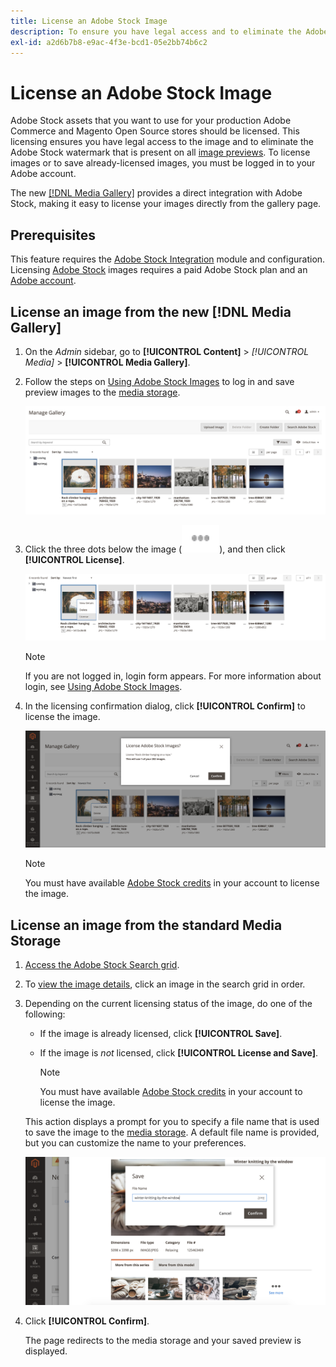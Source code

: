 ```yaml
---
title: License an Adobe Stock Image
description: To ensure you have legal access and to eliminate the Adobe Stock watermark, license your Adobe Stock images.
exl-id: a2d6b7b8-e9ac-4f3e-bcd1-05e2bb74b6c2
---
```

# License an Adobe Stock Image

Adobe Stock assets that you want to use for your production Adobe Commerce and Magento Open Source stores should be licensed. This licensing ensures you have legal access to the image and to eliminate the Adobe Stock watermark that is present on all [image previews][save-preview]. To license images or to save already-licensed images, you must be logged in to your Adobe account.

The new [[!DNL Media Gallery]](media-gallery.md) provides a direct integration with Adobe Stock, making it easy to license your images directly from the gallery page.

## Prerequisites

This feature requires the [Adobe Stock Integration][adobe-stock-integration] module and configuration. Licensing [Adobe Stock][adobe-stock] images requires a paid Adobe Stock plan and an [Adobe account][adobe-signin].

## License an image from the new [!DNL Media Gallery]

1. On the _Admin_ sidebar, go to **[!UICONTROL Content]** > _[!UICONTROL Media]_ > **[!UICONTROL Media Gallery]**.

1. Follow the steps on [Using Adobe Stock Images][using-adobe-stock] to log in and save preview images to the [media storage][media-storage].

    ![Saved preview image](./assets/adobe-stock-gallery-unlicensed.png)<!-- zoom -->

1. Click the three dots below the image (![Asset menu icon](./assets/media-gallery-asset-menu-icon.png)), and then click **[!UICONTROL License]**.

    ![Adobe Stock image actions](./assets/adobe-stock-gallery-image-actions.png)<!-- zoom -->

   >[!NOTE]
   >
   >If you are not logged in, login form appears. For more information about login, see [Using Adobe Stock Images][using-adobe-stock].

1. In the licensing confirmation dialog, click **[!UICONTROL Confirm]** to license the image.

    ![License Confirmation](./assets/adobe-stock-gallery-license-confirm.png)<!-- zoom -->

   >[!NOTE]
   >
   >You must have available [Adobe Stock credits][stock-credits] in your account to license the image.

## License an image from the standard Media Storage

1. [Access the Adobe Stock Search grid][access-search].

1. To [view the image details][view-details], click an image in the search grid in order.

1. Depending on the current licensing status of the image, do one of the following:

   - If the image is already licensed, click **[!UICONTROL Save]**.

   - If the image is _not_ licensed, click **[!UICONTROL License and Save]**.

      >[!NOTE]
      >
      >You must have available [Adobe Stock credits][stock-credits] in your account to license the image.

    This action displays a prompt for you to specify a file name that is used to save the image to the [media storage][media-storage]. A default file name is provided, but you can customize the name to your preferences.

    ![Save Adobe Stock licensed image](./assets/adobe-stock-save-licensed.png)<!-- zoom -->

1. Click **[!UICONTROL Confirm]**.

    The page redirects to the media storage and your saved preview is displayed.

[adobe-stock-integration]: adobe-stock.md
[media-storage]: media-storage.md
[using-adobe-stock]: adobe-stock-manage.md
[save-preview]: adobe-stock-save-preview.md
[access-search]: adobe-stock-manage.md#access-the-adobe-stock-search-grid
[view-details]: adobe-stock-manage.md#view-image-details
[stock-credits]: https://helpx.adobe.com/stock/help/credit-packs.html
[adobe-stock]: https://stock.adobe.com
[adobe-signin]: https://helpx.adobe.com/manage-account/using/access-adobe-id-account.html
